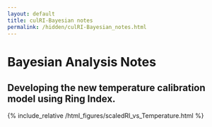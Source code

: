 ```yaml
---
layout: default
title: culRI-Bayesian notes
permalink: /hidden/culRI-Bayesian_notes.html
---
```

<meta name="robots" content="noindex">

<!-- This is a hidden page for notes on the Bayesian analysis of the Culmination RI data. -->
<!-- The content is not intended for public viewing. -->

# **Bayesian Analysis Notes**
## Developing the new temperature calibration model using Ring Index.

{% include_relative /html_figures/scaledRI_vs_Temperature.html %}
